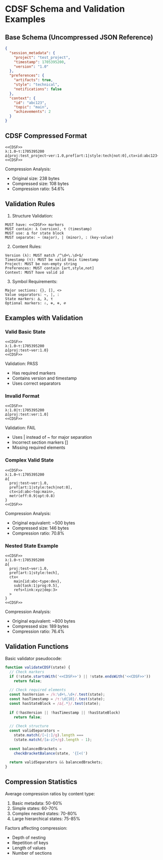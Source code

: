 # CDSF Schema and Validation Examples

## Base Schema (Uncompressed JSON Reference)
```json
{
  "session_metadata": {
    "project": "test_project",
    "timestamp": 1705395200,
    "version": "1.0"
  },
  "preferences": {
    "artifacts": true,
    "style": "technical",
    "notifications": false
  },
  "context": {
    "id": "abc123",
    "topic": "main",
    "achievements": 2
  }
}
```

## CDSF Compressed Format
```
<<CDSF>>
λ:1.0~τ:1705395200
∆{proj:test_project~ver:1.0,pref[art:1|style:tech|not:0],ctx<id:abc123~top:main~ach:2>}
<<CDSF>>
```

Compression Analysis:
- Original size: 238 bytes
- Compressed size: 108 bytes
- Compression ratio: 54.6%

## Validation Rules

1. Structure Validation:
```
MUST have: <<CDSF>> markers
MUST contain: λ (version), τ (timestamp)
MUST use: ∆ for state block
MUST separate: ~ (major), | (minor), : (key-value)
```

2. Content Rules:
```
Version (λ): MUST match /^\d+\.\d+$/
Timestamp (τ): MUST be valid Unix timestamp
Project: MUST be non-empty string
Preferences: MUST contain [art,style,not]
Context: MUST have valid id
```

3. Symbol Requirements:
```
Major sections: {}, [], <>
Value separators: ~, |, :
State markers: ∆, λ, τ
Optional markers: ∴, ⊕, ⊗, ∅
```

## Examples with Validation

### Valid Basic State
```
<<CDSF>>
λ:1.0~τ:1705395200
∆{proj:test~ver:1.0}
<<CDSF>>
```
Validation: PASS
- Has required markers
- Contains version and timestamp
- Uses correct separators

### Invalid Format
```
<<CDSF>>
λ:1.0|τ:1705395200
∆[proj:test:ver:1.0]
<<CDSF>>
```
Validation: FAIL
- Uses | instead of ~ for major separation
- Incorrect section markers []
- Missing required elements

### Complex Valid State
```
<<CDSF>>
λ:1.0~τ:1705395200
∆{
  proj:test~ver:1.0,
  pref[art:1|style:tech|not:0],
  ctx<id:abc~top:main>,
  metr(eff:0.9|opt:0.8)
}
<<CDSF>>
```
Compression Analysis:
- Original equivalent: ~500 bytes
- Compressed size: 146 bytes
- Compression ratio: 70.8%

### Nested State Example
```
<<CDSF>>
λ:1.0~τ:1705395200
∆{
  proj:test~ver:1.0,
  pref[art:1|style:tech],
  ctx<
    main{id:abc~type:dev},
    sub[task:1|prog:0.5],
    refs<link:xyz|dep:3>
  >
}
<<CDSF>>
```
Compression Analysis:
- Original equivalent: ~800 bytes
- Compressed size: 189 bytes
- Compression ratio: 76.4%

## Validation Functions

Basic validator pseudocode:
```javascript
function validateCDSF(state) {
  // Check markers
  if (!state.startsWith('<<CDSF>>') || !state.endsWith('<<CDSF>>'))
    return false;
    
  // Check required elements
  const hasVersion = /λ:\d+\.\d+/.test(state);
  const hasTimestamp = /τ:\d{10}/.test(state);
  const hasStateBlock = /∆{.*}/.test(state);
  
  if (!hasVersion || !hasTimestamp || !hasStateBlock)
    return false;
    
  // Check structure
  const validSeparators = 
    state.match(/[~|:]/g).length === 
    (state.match(/[a-z]+/g).length - 1);
    
  const balancedBrackets =
    checkBracketBalance(state, '{[<(')
    
  return validSeparators && balancedBrackets;
}
```

## Compression Statistics

Average compression ratios by content type:
1. Basic metadata: 50-60%
2. Simple states: 60-70%
3. Complex nested states: 70-80%
4. Large hierarchical states: 75-85%

Factors affecting compression:
- Depth of nesting
- Repetition of keys
- Length of values
- Number of sections
